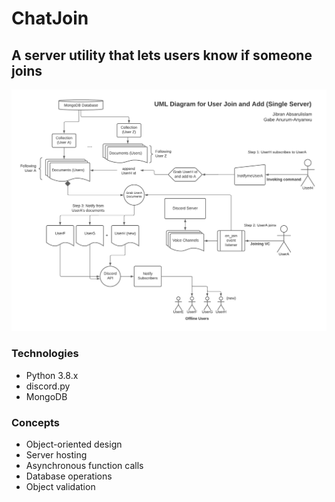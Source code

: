 # ChatJoin
## A server utility that lets users know if someone joins

![](UML.png)

### Technologies
- Python 3.8.x
- discord.py
- MongoDB

### Concepts
- Object-oriented design
- Server hosting
- Asynchronous function calls
- Database operations
- Object validation
